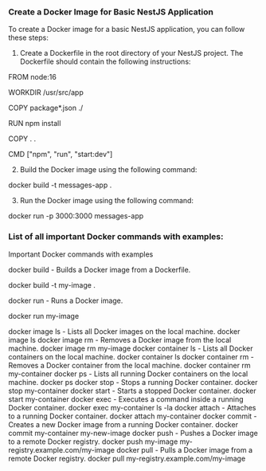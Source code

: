 ### Create a Docker Image for Basic NestJS Application

To create a Docker image for a basic NestJS application, you can follow these steps:

1. Create a Dockerfile in the root directory of your NestJS project. The Dockerfile should contain the following instructions:

FROM node:16

WORKDIR /usr/src/app

COPY package*.json ./

RUN npm install

COPY . .

CMD ["npm", "run", "start:dev"]

2. Build the Docker image using the following command:

docker build -t messages-app .

3. Run the Docker image using the following command:

docker run -p 3000:3000 messages-app

### List of all important Docker commands with examples:

Important Docker commands with examples

docker build - Builds a Docker image from a Dockerfile.


docker build -t my-image .


docker run - Runs a Docker image.


docker run my-image


docker image ls - Lists all Docker images on the local machine.
docker image ls
docker image rm - Removes a Docker image from the local machine.
docker image rm my-image
docker container ls - Lists all Docker containers on the local machine.
docker container ls
docker container rm - Removes a Docker container from the local machine.
docker container rm my-container
docker ps - Lists all running Docker containers on the local machine.
docker ps
docker stop - Stops a running Docker container.
docker stop my-container
docker start - Starts a stopped Docker container.
docker start my-container
docker exec - Executes a command inside a running Docker container.
docker exec my-container ls -la
docker attach - Attaches to a running Docker container.
docker attach my-container
docker commit - Creates a new Docker image from a running Docker container.
docker commit my-container my-new-image
docker push - Pushes a Docker image to a remote Docker registry.
docker push my-image my-registry.example.com/my-image
docker pull - Pulls a Docker image from a remote Docker registry.
docker pull my-registry.example.com/my-image





